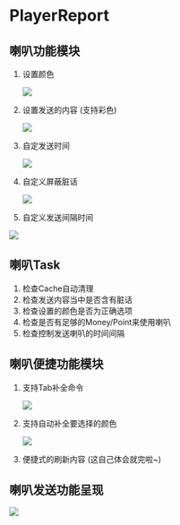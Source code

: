 # PlayerReport

## 喇叭功能模块

1. 设置颜色 

   ![](https://npm.elemecdn.com/bukkiphoto@1.0.0/img/1.png)

2. 设置发送的内容 (支持彩色)

   ![](https://npm.elemecdn.com/bukkiphoto@1.0.0/img/2.png)

3. 自定发送时间 

   ![](https://npm.elemecdn.com/bukkiphoto@1.0.0/img/3.png)

4. 自定义屏蔽脏话

   ![](https://npm.elemecdn.com/bukkiphoto@1.0.0/img/4.png)

5. 自定义发送间隔时间

![](https://npm.elemecdn.com/bukkiphoto@1.0.0/img/5.png)

## 喇叭Task

1. 检查Cache自动清理
2. 检查发送内容当中是否含有脏话
3. 检查设置的颜色是否为正确选项
4. 检查是否有足够的Money/Point来使用喇叭
5. 检查控制发送喇叭的时间间隔

## 喇叭便捷功能模块

1. 支持Tab补全命令

   ![](https://npm.elemecdn.com/bukkiphoto@1.0.0/img/6.png)

2. 支持自动补全要选择的颜色

   ![](https://npm.elemecdn.com/bukkiphoto@1.0.0/img/7.png)

3. 便捷式的刷新内容 (这自己体会就完啦~)

## 喇叭发送功能呈现

![](https://npm.elemecdn.com/bukkiphoto@1.0.0/img/8.png)
